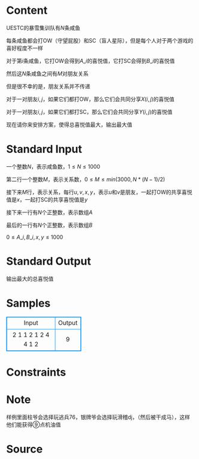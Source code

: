 
# Content

UESTC的暴雪集训队有$N$条咸鱼

每条咸鱼都会打OW（守望屁股）和SC（盲人星际），但是每个人对于两个游戏的喜好程度不一样

对于第$i$条咸鱼，它打OW会得到$A\_i$的喜悦值，它打SC会得到$B\_i$的喜悦值

然后这$N$条咸鱼之间有$M$对朋友关系

但是很不幸的是，朋友关系并不传递

对于一对朋友$i,j$，如果它们都打OW，那么它们会共同分享$X(i,j)$的喜悦值

对于一对朋友$i,j$，如果它们都打SC，那么它们会共同分享$Y(i,j)$的喜悦值

现在请你来安排方案，使得总喜悦值最大，输出最大值

# Standard Input

一个整数$N$，表示咸鱼数，$1\le N \le 1000$

第二行一个整数$M$，表示关系数，$0\le M \le min(3000, N * (N - 1) / 2)$

接下来$M$行，表示关系，每行$u,v,x,y$，表示$u$和$v$是朋友，一起打OW的共享喜悦值是$x$，一起打SC的共享喜悦值是$y$

接下来一行有$N$个正整数，表示数组$A$

最后的一行有$N$个正整数，表示数组$B$

$0\le A\_i, B\_i, x, y \le 1000$

# Standard Output

输出最大的总喜悦值

# Samples

<style>
        table,table tr th, table tr td { border:1px solid #0094ff; }
        table { width: 200px; min-height: 25px; line-height: 25px; text-align: center; border-collapse: collapse;}   
    </style>
<table>
	<tr>
		<td>Input</td>
		<td>Output</td>
	</tr>
<tr><td>2
1
1 2 1 2
4 4
1 2</td><td>9</td></tr></table>


# Constraints



# Note

样例里面柱爷会选择玩逃兵76，银牌爷会选择玩滑稽dj，（然后被干成马），这样他们能获得$⑨$点机油值

# Source


